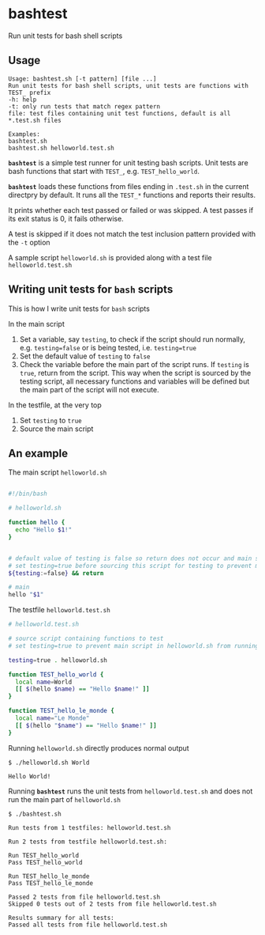# bashtest
Run unit tests for bash shell scripts


## Usage

```
Usage: bashtest.sh [-t pattern] [file ...]
Run unit tests for bash shell scripts, unit tests are functions with TEST_ prefix
-h: help
-t: only run tests that match regex pattern
file: test files containing unit test functions, default is all *.test.sh files

Examples:
bashtest.sh
bashtest.sh helloworld.test.sh
```

**`bashtest`** is a simple test runner for unit testing bash scripts. Unit tests are bash functions that start with `TEST_`, e.g. `TEST_hello_world`.

**`bashtest`** loads these functions from files ending in `.test.sh` in the current directpry by default. It runs all the `TEST_*` functions and reports their results.

It prints whether each test passed or failed or was skipped. A test passes if its exit status is 0, it fails otherwise.

A test is skipped if it does not match the test inclusion pattern provided with the `-t` option

A sample script `helloworld.sh` is provided along with a test file `helloworld.test.sh`


## Writing unit tests for `bash` scripts

This is how I write unit tests for `bash` scripts

In the main script

1. Set a variable, say `testing`, to check if the script should run normally, e.g. `testing=false` or is being tested, i.e. `testing=true`
2. Set the default value of `testing` to `false`
3. Check the variable before the main part of the script runs. If `testing` is `true`, return from the script. This way when the script is sourced by the testing script, all necessary functions and variables will be defined but the main part of the script will not execute.

In the testfile, at the very top

1. Set `testing` to `true`
2. Source the main script

## An example

The main script `helloworld.sh`

```bash

#!/bin/bash

# helloworld.sh

function hello {
  echo "Hello $1!"
}


# default value of testing is false so return does not occur and main script runs
# set testing=true before sourcing this script for testing to prevent main script from running
${testing:=false} && return

# main
hello "$1"
```

The testfile `helloworld.test.sh`

```bash
# helloworld.test.sh

# source script containing functions to test
# set testing=true to prevent main script in helloworld.sh from running

testing=true . helloworld.sh

function TEST_hello_world {
  local name=World
  [[ $(hello $name) == "Hello $name!" ]]
}

function TEST_hello_le_monde {
  local name="Le Monde"
  [[ $(hello "$name") == "Hello $name!" ]]
}
```

Running `helloworld.sh` directly produces normal output

```
$ ./helloworld.sh World

Hello World!
```

Running **`bashtest`** runs the unit tests from `helloworld.test.sh` and does not run the main part of `helloworld.sh`

```
$ ./bashtest.sh

Run tests from 1 testfiles: helloworld.test.sh

Run 2 tests from testfile helloworld.test.sh:

Run TEST_hello_world
Pass TEST_hello_world

Run TEST_hello_le_monde
Pass TEST_hello_le_monde

Passed 2 tests from file helloworld.test.sh
Skipped 0 tests out of 2 tests from file helloworld.test.sh

Results summary for all tests:
Passed all tests from file helloworld.test.sh

```

